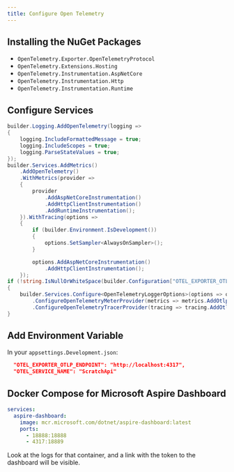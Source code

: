 ```yaml
---
title: Configure Open Telemetry
---
```


## Installing the NuGet Packages


- `OpenTelemetry.Exporter.OpenTelemetryProtocol`
- `OpenTelemetry.Extensions.Hosting`
- `OpenTelemetry.Instrumentation.AspNetCore`
- `OpenTelemetry.Instrumentation.Http`
- `OpenTelemetry.Instrumentation.Runtime`

## Configure Services

```csharp
builder.Logging.AddOpenTelemetry(logging =>
{
    logging.IncludeFormattedMessage = true;
    logging.IncludeScopes = true;
    logging.ParseStateValues = true;
});
builder.Services.AddMetrics()
    .AddOpenTelemetry()
    .WithMetrics(provider =>
    {
        provider
            .AddAspNetCoreInstrumentation()
            .AddHttpClientInstrumentation()
            .AddRuntimeInstrumentation();
    }).WithTracing(options =>
    {
        if (builder.Environment.IsDevelopment())
        {
            options.SetSampler<AlwaysOnSampler>();
        }

        options.AddAspNetCoreInstrumentation()
            .AddHttpClientInstrumentation();
    });
if (!string.IsNullOrWhiteSpace(builder.Configuration["OTEL_EXPORTER_OTLP_ENDPOINT"]))
{
    builder.Services.Configure<OpenTelemetryLoggerOptions>(options => options.AddOtlpExporter())
        .ConfigureOpenTelemetryMeterProvider(metrics => metrics.AddOtlpExporter())
        .ConfigureOpenTelemetryTracerProvider(tracing => tracing.AddOtlpExporter());
}
```

## Add Environment Variable

In your `appsettings.Development.json`:

```json
  "OTEL_EXPORTER_OTLP_ENDPOINT": "http://localhost:4317",
  "OTEL_SERVICE_NAME": "ScratchApi"
```

## Docker Compose for Microsoft Aspire Dashboard

```yml
services:
  aspire-dashboard:
    image: mcr.microsoft.com/dotnet/aspire-dashboard:latest
    ports:
      - 18888:18888
      - 4317:18889

```

Look at the logs for that container, and a link with the token to the dashboard will be visible.